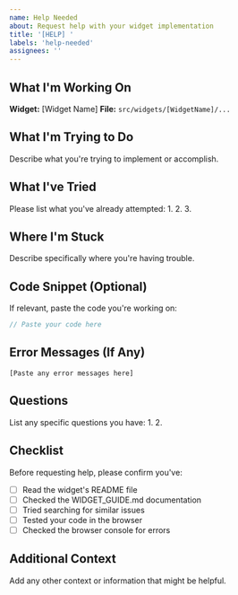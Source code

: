 ```yaml
---
name: Help Needed
about: Request help with your widget implementation
title: '[HELP] '
labels: 'help-needed'
assignees: ''
---
```


## What I'm Working On
**Widget:** [Widget Name]
**File:** `src/widgets/[WidgetName]/...`

## What I'm Trying to Do
Describe what you're trying to implement or accomplish.

## What I've Tried
Please list what you've already attempted:
1.
2.
3.

## Where I'm Stuck
Describe specifically where you're having trouble.

## Code Snippet (Optional)
If relevant, paste the code you're working on:
```jsx
// Paste your code here
```

## Error Messages (If Any)
```
[Paste any error messages here]
```

## Questions
List any specific questions you have:
1.
2.

## Checklist
Before requesting help, please confirm you've:
- [ ] Read the widget's README file
- [ ] Checked the WIDGET_GUIDE.md documentation
- [ ] Tried searching for similar issues
- [ ] Tested your code in the browser
- [ ] Checked the browser console for errors

## Additional Context
Add any other context or information that might be helpful.
